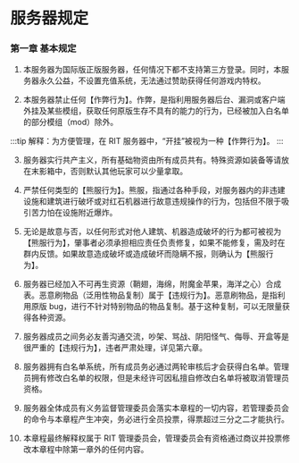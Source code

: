 <script setup>
import ColorfulText from "/components/ColorfulText.vue"
</script>

# 服务器规定

### 第一章 基本规定

1. 本服务器为国际版正版服务器，任何情况下都不支持第三方登录。同时，本服务器永久公益，不设置充值系统，无法通过赞助获得任何游戏内特权。

2. 本服务器禁止任何<ColorfulText color="red">【作弊行为】</ColorfulText>。作弊，是指利用服务器后台、漏洞或客户端外挂及某些模组，获取任何原版生存不具有的能力的行为，已经被加入白名单的部分模组（mod）除外。

:::tip
解释：为方便管理，在 RIT 服务器中，“开挂”被视为一种<ColorfulText color="red">【作弊行为】</ColorfulText>。
:::

3. 服务器实行共产主义，所有基础物资由所有成员共有。特殊资源如装备等请放在末影箱中，否则默认其他玩家可以少量拿取。

4. 严禁任何类型的<ColorfulText color="red">【熊服行为】</ColorfulText>。熊服，指通过各种手段，对服务器内的非违建设施和建筑进行破坏或对红石机器进行故意违规操作的行为，包括但不限于吸引苦力怕在设施附近爆炸。

5. 无论是故意与否，以任何形式对他人建筑、机器造成破坏的行为都可被视为<ColorfulText color="red">【熊服行为】</ColorfulText>，肇事者必须承担相应责任负责修复，如果不能修复，需及时在群内反馈。如果故意造成破坏或造成破坏而隐瞒不报，则确认为<ColorfulText color="red">【熊服行为】</ColorfulText>。

6. 服务器已经加入不可再生资源（鞘翅，海绵，附魔金苹果，海洋之心）合成表。恶意刷物品（泛用性物品复制）属于<ColorfulText color="red">【违规行为】</ColorfulText>。恶意刷物品，是指利用原版 bug，进行不针对特别物品的物品复制。基于这种复制，可以无限量获得各种资源。

7. 服务器成员之间务必友善沟通交流，吵架、骂战、阴阳怪气、侮辱、开盒等是很严重的<ColorfulText color="red">【违规行为】</ColorfulText>，违者严肃处理，详见第六章。

8. 服务器拥有白名单系统，所有成员务必通过两轮审核后才会获得白名单。管理员拥有修改白名单的权限，但是未经许可因私擅自修改白名单将被取消管理员资格。

9. 服务器全体成员有义务监督管理委员会落实本章程的一切内容，若管理委员会的命令与本章程产生冲突，务必进行全员投票，得票超过三分之二才能执行。

<!-- 10. 服务器创始人（Real_Infinistar）原则上拥有最高权限，且长期为服务器提供超过 80%的赞助以及其他各方面的支持。但由于个人原因，无法担任服主职务。从 2024 年 3 月 1 日起，创始人非必要不参与服务器管理，服务器管理由 RIT 管理委员会进行。

:::tip
解释：原则上，指在非特殊说明的情况下默认状态，在特殊情况下失效。此处指创始人默认具有最高权限，但是当出现管理委员会集体决策时，创始人最高权限失效，无法一票否决。
:::  -->

10. 本章程最终解释权属于 RIT 管理委员会，管理委员会有资格通过商议并投票修改本章程中除第一章外的任何内容。
